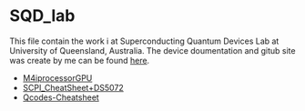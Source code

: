 # SQD_lab   

This file contain the work i at Superconducting Quantum Devices Lab at University of Queensland, Australia. The device doumentation and gitub site was create by me can be found [here](https://sqdlab.github.io).
   
* [M4iprocessorGPU](./m4iproccessorgpu.md)
* [SCPI_CheatSheet+DS5072](./scpi_cheatsheet.md)
* [Qcodes-Cheatsheet](./qcodes_cheatsheet.md)
